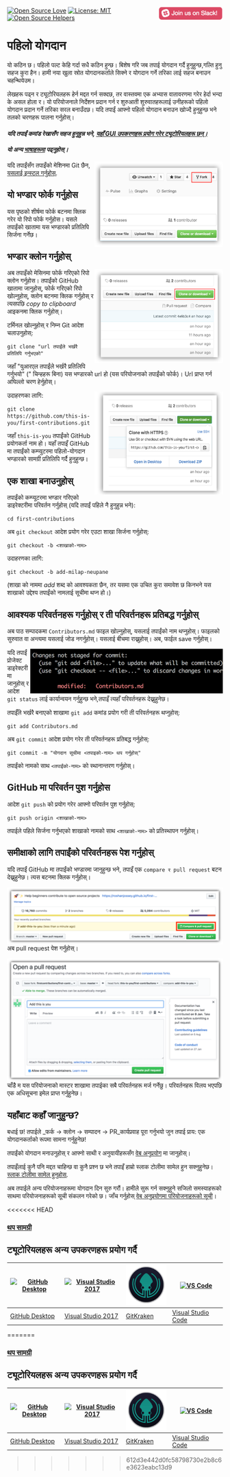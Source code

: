 [![Open Source Love](https://badges.frapsoft.com/os/v1/open-source.svg?v=103)](https://github.com/ellerbrock/open-source-badges/)
[<img align="right" width="150" src="../assets/join-slack-team.png">](https://join.slack.com/t/firstcontributors/shared_invite/enQtNjkxNzQwNzA2MTMwLTVhMWJjNjg2ODRlNWZhNjIzYjgwNDIyZWYwZjhjYTQ4OTBjMWM0MmFhZDUxNzBiYzczMGNiYzcxNjkzZDZlMDM)
[![License: MIT](https://img.shields.io/badge/License-MIT-green.svg)](https://opensource.org/licenses/MIT)
[![Open Source Helpers](https://www.codetriage.com/roshanjossey/first-contributions/badges/users.svg)](https://www.codetriage.com/roshanjossey/first-contributions)

# पहिलो योगदान
यो कठिन छ। पहिलो पल्ट केहि गर्दा सधै कठिन हुन्छ। बिशेष गरि जब तपाई योगदान गर्दै हुनुहुन्छ,गल्ति हुनु सहज कुरा हैन। हामी नया खुला स्रोत योगदानकर्ताले सिक्ने र योगदान गर्ने तरिका लाई सहज बनाउन चहन्थियेउम।

लेखहरू पढ्न र ट्यूटोरियलहरू हेर्न मद्दत गर्न सक्दछ, तर वास्तवमा एक अभ्यास वातावरणमा गरेर हेर्दा भन्दा के असल होला र। यो परियोजनाले निर्देशन प्रदान गर्न र शुरुआती शुरुवातहरूलाई उनीहरूको पहिलो योगदान प्रदान गर्ने तरिका सरल बनाउँदछ। यदि तपाईं आफ्नो पहिलो योगदान बनाउन खोज्दै हुनुहुन्छ भने तलको चरणहरू पालना गर्नुहोस्।

#### *यदि तपाईं कमांड रेखासँग सहज हुनुहुन्न भने, [यहाँ GUI उपकरणहरू प्रयोग गरेर ट्यूटोरियलहरू छन्।]( #tutorials-using-other-tools )*

#### *यो अन्य [भाषाहरूमा](Translations.md) पढ्नुहोस्।*

<img align="right" width="300" src="../assets/fork.png" alt="यो भण्डार फोर्क गर्नुहोस।" />

यदि तपाईंसँग तपाइँको मेशिनमा Git छैन, [यसलाई इन्स्टल गर्नुहोस्]( https://help.github.com/articles/set-up-git/).

## यो भण्डार फोर्क गर्नुहोस
यस पृष्ठको शीर्षमा फोर्क बटनमा क्लिक गरेर यो रिपो फोर्क गर्नुहोस। यसले तपाईंको खातामा यस भण्डारको प्रतिलिपि सिर्जना गर्नेछ।

## भण्डार क्लोन गर्नुहोस्

<img align="right" width="300" src="../assets/clone.png" alt="यो भण्डारलाई क्लोन गर्नुहोस्" />

अब तपाइँको मेसिनमा फोर्क गरिएको रिपो क्लोन गर्नुहोस। तपाईंको GitHub खातामा जानुहोस्, फोर्क गरिएको रिपो खोल्नुहोस्, क्लोन बटनमा क्लिक गर्नुहोस् र त्यसपछि *copy to clipboard* आइकनमा क्लिक गर्नुहोस्।

टर्मिनल खोल्नुहोस् र निम्न Git आदेश चलाउनुहोस्:

```
git clone "url तपाईंले भर्खरै प्रतिलिपि गर्नुभएको"
```
जहाँ "युआरएल तपाईंले भर्खरै प्रतिलिपि गर्नुभयो" (" चिन्हहरू बिना) यस भण्डारको url हो (यस परियोजनाको तपाईंको फोर्क)। Url प्राप्त गर्न अघिल्लो चरण हेर्नुहोस्।

<img align="right" width="300" src="../assets/copy-to-clipboard.png" alt="URL लाई क्लिपबोर्डमा प्रतिलिपि बनाउनुहोस्" />

उदाहरणका लागि:
```
git clone https://github.com/this-is-you/first-contributions.git
```
जहाँ `this-is-you` तपाईंको GitHub प्रयोगकर्ता नाम हो। यहाँ तपाइँ GitHub मा तपाईंको कम्प्युटरमा पहिलो-योगदान भण्डारको सामग्री प्रतिलिपि गर्दै हुनुहुन्छ।

## एक शाखा बनाउनुहोस्

तपाईंको कम्प्यूटरमा भण्डार गरिएको डाइरेक्टरीमा परिवर्तन गर्नुहोस् (यदि तपाईं पहिले नै हुनुहुन्न भने):

```
cd first-contributions
```
अब `git checkout` आदेश प्रयोग गरेर एउटा शाखा सिर्जना गर्नुहोस्:
```
git checkout -b <शाखाको-नाम>
```
उदाहरणका लागि:
```
git checkout -b add-milap-neupane
```
(शाखा को नाममा *add* शब्द को आवश्यकता छैन, तर यसमा एक उचित कुरा समावेश छ किनभने यस शाखाको उद्देश्य तपाईंको नामलाई सूचीमा थप्न हो।)

## आवश्यक परिवर्तनहरू गर्नुहोस् र ती परिवर्तनहरू प्रतिबद्ध गर्नुहोस्

अब पाठ सम्पादकमा `Contributors.md` फाइल खोल्नुहोस्, यसलाई तपाईंको नाम थप्नुहोस्। फाइलको सुरुवात वा अन्त्यमा यसलाई जोड नगर्नुहोस्। यसलाई बीचमा राख्नुहोस्। अब, फाईल save गर्नुहोस्।

<img align="right" width="450" src="../assets/git-status.png" alt="git status" />


यदि तपाईं प्रोजेक्ट डाइरेक्टरीमा जानुहोस् र आदेश `git status` लाई कार्यान्वयन गर्नुहुन्छ भने,तपाइँ त्यहाँ परिवर्तनहरू देख्नुहुनेछ।

तपाईँले भर्खरै बनाएको शाखामा `git add` कमांड प्रयोग गरी ती परिवर्तनहरू थप्नुहोस्:

```
git add Contributors.md
```

अब `git commit` आदेश प्रयोग गरेर ती परिवर्तनहरू प्रतिबद्ध गर्नुहोस्:
```
git commit -m "योगदान सूचीमा <तपाइको-नाम> थप गर्नुहोस्"
```

तपाईंको नामको साथ `<तपाईंको-नाम>` को स्थानान्तरण गर्नुहोस्।

## GitHub मा परिवर्तन पुश गर्नुहोस

आदेश `git push` को प्रयोग गरेर आफ्नो परिवर्तन पुश गर्नुहोस्:
```
git push origin <शाखाको-नाम>
```
तपाईले पहिले सिर्जना गर्नुभएको शाखाको नामको साथ `<शाखाको-नाम>` को प्रतिस्थापन गर्नुहोस्।

## समीक्षाको लागि तपाईंको परिवर्तनहरू पेश गर्नुहोस्

यदि तपाईं GitHub मा तपाईंको भण्डारमा जानुहुन्छ भने, तपाइँ एक `compare र pull request` बटन देख्नुहुनेछ। त्यस बटनमा क्लिक गर्नुहोस्।

<img style="float: right;" src="../assets/compare-and-pull.png" alt="एउटा पुल अनुरोध सिर्जना गर्नुहोस्" />

अब pull request पेश गर्नुहोस्।

<img style="float: right;" src="../assets/submit-pull-request.png" alt="submit pull request" />

चाँडै म यस परियोजनाको मास्टर शाखामा तपाईका सबै परिवर्तनहरू मर्ज गर्नेछु। परिवर्तनहरू विलय भएपछि एक अधिसूचना इमेल प्राप्त गर्नुहुनेछ।

## यहाँबाट कहाँ जानुहुन्छ?

बधाई छ! तपाईले _फर्क -> क्लोन -> सम्पादन -> PR_कार्यप्रवाह पूरा गर्नुभयो जुन तपाई प्राय: एक योगदानकर्ताको रूपमा सामना गर्नुहुनेछ!

तपाईंको योगदान मनाउनुहोस् र आफ्नो साथी र अनुयायीहरूसँग [वेब अनुप्रयोग](https://roshanjossey.github.io/first-contributions/#social-share) मा जानुहोस्।

तपाइँलाई कुनै पनि मद्दत चाहिन्छ वा कुनै प्रश्न छ भने तपाइँ हाम्रो स्लाक टोलीमा सामेल हुन सक्नुहुनेछ। [स्लाक टोलीमा सामेल हुनुहोस्](https://join.slack.com/t/firstcontributors/shared_invite/enQtMzE1MTYwNzI3ODQ0LTZiMDA2OGI2NTYyNjM1MTFiNTc4YTRhZTg4OWZjMzA0ZWZmY2UxYzVkMzI1ZmVmOWI4ODdkZWQwNTM2NDVmNjY).

अब तपाईले अन्य परियोजनाहरूमा योगदान दिन सुरु गरौं। हामीले सुरू गर्न सक्नुहुने सजिलो समस्याहरूको साथमा परियोजनाहरूको सूची संकलन गरेको छ। जाँच गर्नुहोस् [वेब अनुप्रयोगमा परियोजनाहरूको सूची](https://roshanjossey.github.io/first-contributions/#project-list)।

<<<<<<< HEAD
### [थप सामग्री](additional-material/git_workflow_scenarios/additional-material.md)

## ट्यूटोरियलहरू अन्य उपकरणहरू प्रयोग गर्दै

|<a href="github-desktop-tutorial.md"><img alt="GitHub Desktop" src="https://desktop.github.com/images/desktop-icon.svg" width="100"></a>|<a href="github-windows-vs2017-tutorial.md"><img alt="Visual Studio 2017" src="https://www.visualstudio.com/wp-content/uploads/2017/11/microsoft-visual-studio.svg" width="100"></a>|<a href="gitkraken-tutorial.md"><img alt="GitKraken" src="../assets/gk-icon.png" width="100"></a>|<a href="github-windows-vs-code-tutorial.md"><img alt="VS Code" src="https://upload.wikimedia.org/wikipedia/commons/2/2d/Visual_Studio_Code_1.18_icon.svg" width=100></a>|
|---|---|---|---|
|[GitHub Desktop](github-desktop-tutorial.md)|[Visual Studio 2017](github-windows-vs2017-tutorial.md)|[GitKraken](gitkraken-tutorial.md)|[Visual Studio Code](github-windows-vs-code-tutorial.md)|
=======
### [थप सामग्री](../additional-material/git_workflow_scenarios/additional-material.md)

## ट्यूटोरियलहरू अन्य उपकरणहरू प्रयोग गर्दै

|<a href="../github-desktop-tutorial.md"><img alt="GitHub Desktop" src="https://desktop.github.com/images/desktop-icon.svg" width="100"></a>|<a href="../github-windows-vs2017-tutorial.md"><img alt="Visual Studio 2017" src="https://upload.wikimedia.org/wikipedia/commons/c/cd/Visual_Studio_2017_Logo.svg" width="100"></a>|<a href="../gitkraken-tutorial.md"><img alt="GitKraken" src="../assets/gk-icon.png" width="100"></a>|<a href="../github-windows-vs-code-tutorial.md"><img alt="VS Code" src="https://upload.wikimedia.org/wikipedia/commons/2/2d/Visual_Studio_Code_1.18_icon.svg" width=100></a>|
|---|---|---|---|
|[GitHub Desktop](../github-desktop-tutorial.md)|[Visual Studio 2017](../github-windows-vs2017-tutorial.md)|[GitKraken](../gitkraken-tutorial.md)|[Visual Studio Code](../github-windows-vs-code-tutorial.md)|
>>>>>>> 612d3e442d0fc58798730e2b8c6e3623eabc13d9

